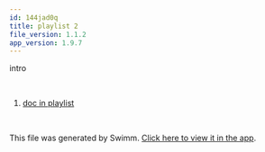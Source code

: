 ```yaml
---
id: 144jad0q
title: playlist 2
file_version: 1.1.2
app_version: 1.9.7
---
```


<!-- Intro - Do not remove this comment -->
intro

<br/>

<!-- Steps - Do not remove this comment -->
1. [doc in playlist](doc-in-playlist.8ghp38e7.sw.md)


<br/>

This file was generated by Swimm. [Click here to view it in the app](http://localhost:5000/repos/Z2l0aHViJTNBJTNBTm9hUmVwbyUzQSUzQU5vYW96ZXI=/playlists/144jad0q).
